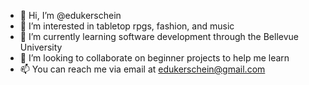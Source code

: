 - 👋 Hi, I’m @edukerschein
- 👀 I’m interested in tabletop rpgs, fashion, and music
- 🌱 I’m currently learning software development through the Bellevue University
- 💞️ I’m looking to collaborate on beginner projects to help me learn
- 📫 You can reach me via email at edukerschein@gmail.com

<!---
edukerschein/edukerschein is a ✨ special ✨ repository because its `README.md` (this file) appears on your GitHub profile.
You can click the Preview link to take a look at your changes.
--->
